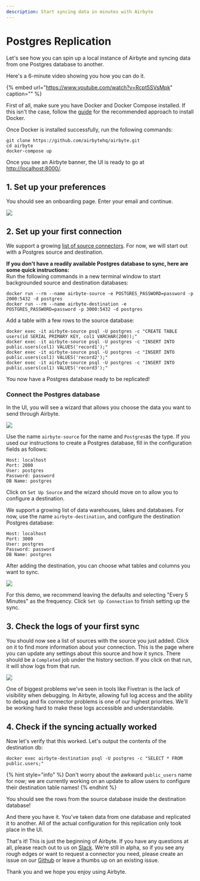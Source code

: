 ```yaml
---
description: Start syncing data in minutes with Airbyte
---
```


# Postgres Replication

Let's see how you can spin up a local instance of Airbyte and syncing data from one Postgres database to another.

Here's a 6-minute video showing you how you can do it.

{% embed url="https://www.youtube.com/watch?v=Rcpt5SVsMpk" caption="" %}

First of all, make sure you have Docker and Docker Compose installed. If this isn't the case, follow the [guide](../deploying-airbyte/local-deployment.md) for the recommended approach to install Docker. 

Once Docker is installed successfully, run the following commands:

```text
git clone https://github.com/airbytehq/airbyte.git
cd airbyte
docker-compose up
```

Once you see an Airbyte banner, the UI is ready to go at [http://localhost:8000/](http://localhost:8000/).

## 1. Set up your preferences

You should see an onboarding page. Enter your email and continue.

![](../.gitbook/assets/airbyte_get-started.png)

## 2. Set up your first connection

We support a growing [list of source connectors](../integrations/sources/). For now, we will start out with a Postgres source and destination.

**If you don't have a readily available Postgres database to sync, here are some quick instructions:**  
Run the following commands in a new terminal window to start backgrounded source and destination databases:

```text
docker run --rm --name airbyte-source -e POSTGRES_PASSWORD=password -p 2000:5432 -d postgres
docker run --rm --name airbyte-destination -e POSTGRES_PASSWORD=password -p 3000:5432 -d postgres
```

Add a table with a few rows to the source database:

```text
docker exec -it airbyte-source psql -U postgres -c "CREATE TABLE users(id SERIAL PRIMARY KEY, col1 VARCHAR(200));"
docker exec -it airbyte-source psql -U postgres -c "INSERT INTO public.users(col1) VALUES('record1');"
docker exec -it airbyte-source psql -U postgres -c "INSERT INTO public.users(col1) VALUES('record2');"
docker exec -it airbyte-source psql -U postgres -c "INSERT INTO public.users(col1) VALUES('record3');"
```

You now have a Postgres database ready to be replicated!

### **Connect the Postgres database**

In the UI, you will see a wizard that allows you choose the data you want to send through Airbyte.

![](../.gitbook/assets/02_set-up-sources.png)

Use the name `airbyte-source` for the name and `Postgres`as the type. If you used our instructions to create a Postgres database, fill in the configuration fields as follows:

```text
Host: localhost
Port: 2000
User: postgres
Password: password
DB Name: postgres
```

Click on `Set Up Source` and the wizard should move on to allow you to configure a destination.

We support a growing list of data warehouses, lakes and databases. For now, use the name `airbyte-destination`, and configure the destination Postgres database:

```text
Host: localhost
Port: 3000
User: postgres
Password: password
DB Name: postgres
```

After adding the destination, you can choose what tables and columns you want to sync.

![](../.gitbook/assets/03_set-up-connection.png)

For this demo, we recommend leaving the defaults and selecting "Every 5 Minutes" as the frequency. Click `Set Up Connection` to finish setting up the sync.

## 3. Check the logs of your first sync

You should now see a list of sources with the source you just added. Click on it to find more information about your connection. This is the page where you can update any settings about this source and how it syncs. There should be a `Completed` job under the history section. If you click on that run, it will show logs from that run.

![](../.gitbook/assets/04_source-details.png)

One of biggest problems we've seen in tools like Fivetran is the lack of visibility when debugging. In Airbyte, allowing full log access and the ability to debug and fix connector problems is one of our highest priorities. We'll be working hard to make these logs accessible and understandable.

## 4. Check if the syncing actually worked

Now let's verify that this worked. Let's output the contents of the destination db:

```text
docker exec airbyte-destination psql -U postgres -c "SELECT * FROM public.users;"
```

{% hint style="info" %}
Don't worry about the awkward `public_users` name for now; we are currently working on an update to allow users to configure their destination table names!
{% endhint %}

You should see the rows from the source database inside the destination database!

And there you have it. You've taken data from one database and replicated it to another. All of the actual configuration for this replication only took place in the UI.

That's it! This is just the beginning of Airbyte. If you have any questions at all, please reach out to us on [Slack](https://slack.airbyte.io/). We’re still in alpha, so if you see any rough edges or want to request a connector you need, please create an issue on our [Github](https://github.com/airbytehq/airbyte) or leave a thumbs up on an existing issue.

Thank you and we hope you enjoy using Airbyte.
